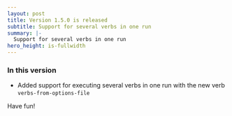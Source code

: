 ```yaml
---
layout: post
title: Version 1.5.0 is released
subtitle: Support for several verbs in one run
summary: |-
  Support for several verbs in one run
hero_height: is-fullwidth
---
```


### In this version

- Added support for executing several verbs in one run with the new verb `verbs-from-options-file`

Have fun!
